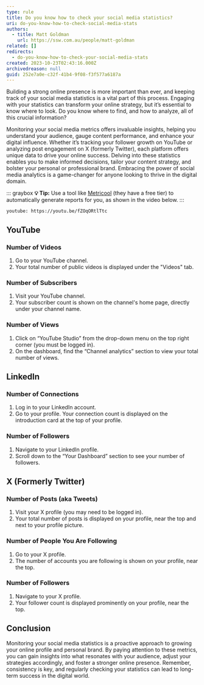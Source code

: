 ```yaml
---
type: rule
title: Do you know how to check your social media statistics?
uri: do-you-know-how-to-check-social-media-stats
authors:
  - title: Matt Goldman
    url: https://ssw.com.au/people/matt-goldman
related: []
redirects:
  - do-you-know-how-to-check-your-social-media-stats
created: 2023-10-23T02:43:16.000Z
archivedreason: null
guid: 252e7a0e-c32f-41b4-9f08-f3f577a6187a
---
```


Building a strong online presence is more important than ever, and keeping track of your social media statistics is a vital part of this process. Engaging with your statistics can transform your online strategy, but it’s essential to know where to look. Do you know where to find, and how to analyze, all of this crucial information?

<!--endintro-->

Monitoring your social media metrics offers invaluable insights, helping you understand your audience, gauge content performance, and enhance your digital influence. Whether it’s tracking your follower growth on YouTube or analyzing post engagement on X (formerly Twitter), each platform offers unique data to drive your online success. Delving into these statistics enables you to make informed decisions, tailor your content strategy, and bolster your personal or professional brand. Embracing the power of social media analytics is a game-changer for anyone looking to thrive in the digital domain.

::: graybox
**💡 Tip:** Use a tool like [Metricool](https://metricool.com/) (they have a free tier) to automatically generate reports for you, as shown in the video below.
:::

`youtube: https://youtu.be/fZOqORtlTtc`

## YouTube

### Number of Videos

1. Go to your YouTube channel.
2. Your total number of public videos is displayed under the "Videos" tab.

### Number of Subscribers

1. Visit your YouTube channel.
2. Your subscriber count is shown on the channel's home page, directly under your channel name.

### Number of Views

1. Click on “YouTube Studio” from the drop-down menu on the top right corner (you must be logged in).
2. On the dashboard, find the “Channel analytics” section to view your total number of views.

## LinkedIn

### Number of Connections

1. Log in to your LinkedIn account.
2. Go to your profile. Your connection count is displayed on the introduction card at the top of your profile.

### Number of Followers

1. Navigate to your LinkedIn profile.
2. Scroll down to the “Your Dashboard” section to see your number of followers.

## X (Formerly Twitter)

### Number of Posts (aka Tweets)

1. Visit your X profile (you may need to be logged in).
2. Your total number of posts is displayed on your profile, near the top and next to your profile picture.

### Number of People You Are Following

1. Go to your X profile.
2. The number of accounts you are following is shown on your profile, near the top.

### Number of Followers

1. Navigate to your X profile.
2. Your follower count is displayed prominently on your profile, near the top.

## Conclusion

Monitoring your social media statistics is a proactive approach to growing your online profile and personal brand. By paying attention to these metrics, you can gain insights into what resonates with your audience, adjust your strategies accordingly, and foster a stronger online presence. Remember, consistency is key, and regularly checking your statistics can lead to long-term success in the digital world.

